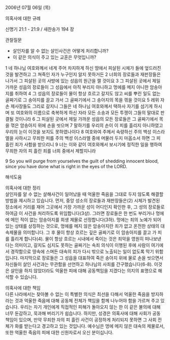 2006년 07월 06일 (목)

의혹사에 대한 규례



신명기 21:1 - 21:9 / 새찬송가 194 장


관찰질문

- 살인자를 알 수 없는 살인사건은 어떻게 처리합니까? 
- 이 같은 의식이 주고 있는 교훈은 무엇입니까? 

1 네 하나님 여호와께서 네게 주어 차지하게 하신 땅에서 피살된 시체가 들에 엎드러진 것을 발견하고 그 쳐죽인 자가 누구인지 알지 못하거든 2 너희의 장로들과 재판장들은 나가서 그 피살된 곳의 사방에 있는 성읍의 원근을 잴 것이요 3 그 피살된 곳에서 제일 가까운 성읍의 장로들이 그 성읍에서 아직 부리지 아니하고 멍에를 메지 아니한 암송아지를 취하여 4 그 성읍의 장로들이 물이 항상 흐르고 갈지도 않고 씨를 뿌린 일도 없는 골짜기로 그 송아지를 끌고 가서 그 골짜기에서 그 송아지의 목을 꺾을 것이요 5 레위 자손 제사장들도 그리로 갈지니 그들은 네 하나님 여호와께서 택하사 자기를 섬기게 하시며 또 여호와의 이름으로 축복하게 하신 자라 모든 소송과 모든 투쟁이 그들의 말대로 판결될 것이니라 6 그 피살된 곳에서 제일 가까운 성읍의 모든 장로들은 그 골짜기에서 목을 꺾은 암송아지 위에 손을 씻으며 7 말하기를 우리의 손이 이 피를 흘리지 아니하였고 우리의 눈이 이것을 보지도 못하였나이다 8 여호와여 주께서 속량하신 주의 백성 이스라엘을 사하시고 무죄한 피를 주의 백성 이스라엘 중에 머물러 두지 마옵소서 하면 그 피 흘린 죄가 사함을 받으리니 9 너는 이와 같이 여호와께서 보시기에 정직한 일을 행하여 무죄한 자의 피 흘린 죄를 너희 중에서 제할지니라

9  So you will purge from yourselves the guilt of shedding innocent blood, since you have done what is right in the eyes of the LORD.

해석도움





의혹사에 대한 정리  
살인자를 알 수 없는 살해사건이 일어났을 때 억울한 죽음을 그대로 두지 않도록 해결할 방법을 제시하고 있습니다. 먼저, 중앙 성소의 장로들과 재판장들은(2) 시체가 발견된 장소에서 거리를 재어 그곳에서 가장 가까운 성이 어디인지 확인한 후, 그 성의 장로들로 하여금 이 사건을 처리하도록 위임합니다(3상). 그러면 장로들은 한 번도 부리거나 멍에에 메인 적이 없는 암송아지를 희생 제물로 선정합니다(3하). 멍에는 죄의 노예가 되어 있는 상태를 상징하는 것으로, 멍에를 메지 않은 암송아지란 죄가 없고 온전한 상태의 대속제물을 의미합니다. 그 후 물이 항상 흐르는 깊은 골짜기로 이 암송아지를 끌고 가 피를 흘리게 합니다(4). 물이 항상 흐르는 시내에서 죽이는 것은 죄악을 영원히 떠나보낸다는 의미이고, 갈지도 심지도 못하는 골짜기는 속죄 의식이 이행된 후에 사람이 여기에서 경작함으로 땅속에 스며든 대속의 피가 다시 밖으로 노출되는 일이 없도록 막기 위함입니다. 마지막으로 장로들은 그 성읍을 대표하여 죽은 송아지 위에 물로 손을 씻으면서 자신들이 살인 사건과는 무관함을 선언하고 하나님의 사죄를 간구했습니다(6-8). 이것은 살인을 하지 않았더라도 억울한 피에 대해 공동책임을 지겠다는 의지의 표명으로 해석할 수 있습니다.  

의혹사에 대한 책임  
다른 나라에서는 찾아볼 수 없는 이 특별한 의식은 최선을 다해서 억울한 죽음을 방지하라는 것과 억울한 죽음에 대해 공동체 전체가 책임을 함께 나누어야 함을 가르쳐 주고 있습니다. 우리는 자기 개인에게 직접적인 피해가 돌아오지 않는 한 이 같은 불의에 대해 너무 둔감하고, 묵과해 버리기가 쉽습니다. 하지만, 성경은 의혹사에 대해 사회가 공동 책임이 있으며, 만약 무죄한 자의 피 흘린 사건이 공정하게 처리되지 못하면 그 사회 전체가 화를 받는다고 경고하고 있는 것입니다. 예수님은 멍에 메지 않은 대속의 제물로서, 또한 억울한 죽음의 피에 대한 신원자로서 오신 분이십니다.